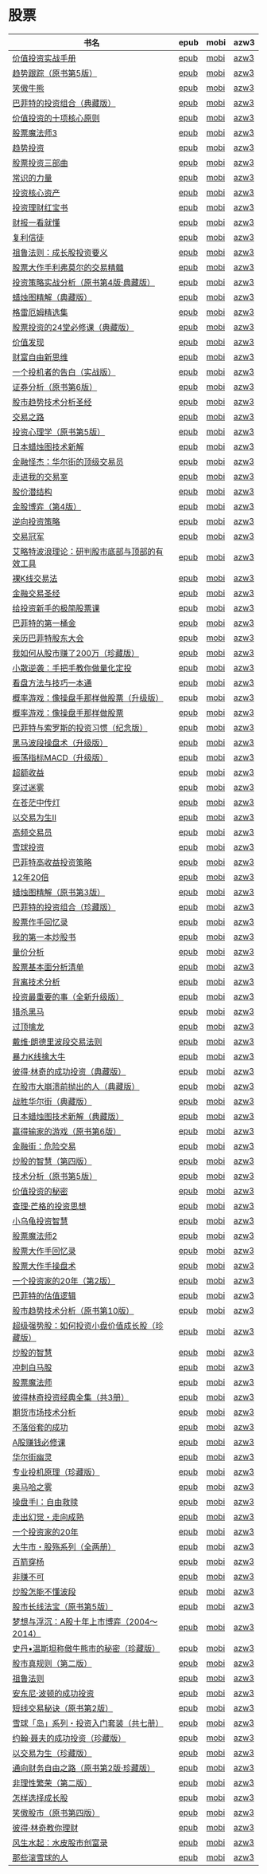 # 股票

| 书名 | epub | mobi | azw3 |
| --- | --- | --- | --- |
| [价值投资实战手册](http://ct.dalanmei.com/f/31084289-771240737-319049) | [epub](http://ct.dalanmei.com/f/31084289-771240737-319049) | [mobi](http://ct.dalanmei.com/f/31084289-771229039-5ff2e3) | [azw3](http://ct.dalanmei.com/f/31084289-771232759-42b2cf) |
| [趋势跟踪（原书第5版）](http://ct.dalanmei.com/f/31084289-596191740-ad16a6) | [epub](http://ct.dalanmei.com/f/31084289-596191740-ad16a6) | [mobi](http://ct.dalanmei.com/f/31084289-596191569-568b41) | [azw3](http://ct.dalanmei.com/f/31084289-596191689-593d1c) |
| [笑傲牛熊](http://ct.dalanmei.com/f/31084289-578844154-07315e) | [epub](http://ct.dalanmei.com/f/31084289-578844154-07315e) | [mobi](http://ct.dalanmei.com/f/31084289-578840188-42a8b0) | [azw3](http://ct.dalanmei.com/f/31084289-578842510-9b3f95) |
| [巴菲特的投资组合（典藏版）](http://ct.dalanmei.com/f/31084289-578844484-1de4e4) | [epub](http://ct.dalanmei.com/f/31084289-578844484-1de4e4) | [mobi](http://ct.dalanmei.com/f/31084289-578840923-e39537) | [azw3](http://ct.dalanmei.com/f/31084289-578843071-e26028) |
| [价值投资的十项核心原则](http://ct.dalanmei.com/f/31084289-570286132-2b3a4e) | [epub](http://ct.dalanmei.com/f/31084289-570286132-2b3a4e) | [mobi](http://ct.dalanmei.com/f/31084289-570170057-27b092) | [azw3](http://ct.dalanmei.com/f/31084289-570358111-995f42) |
| [股票魔法师3](http://ct.dalanmei.com/f/31084289-570304577-3405c6) | [epub](http://ct.dalanmei.com/f/31084289-570304577-3405c6) | [mobi](http://ct.dalanmei.com/f/31084289-570178595-7b235f) | [azw3](http://ct.dalanmei.com/f/31084289-570376018-7c7dad) |
| [趋势投资](http://ct.dalanmei.com/f/31084289-570304860-cc6add) | [epub](http://ct.dalanmei.com/f/31084289-570304860-cc6add) | [mobi](http://ct.dalanmei.com/f/31084289-570169074-339fa8) | [azw3](http://ct.dalanmei.com/f/31084289-570376608-1768be) |
| [股票投资三部曲](http://ct.dalanmei.com/f/31084289-570305042-cd8bad) | [epub](http://ct.dalanmei.com/f/31084289-570305042-cd8bad) | [mobi](http://ct.dalanmei.com/f/31084289-570169274-12b95d) | [azw3](http://ct.dalanmei.com/f/31084289-570376936-0fcf47) |
| [常识的力量](None) | [epub](None) | [mobi](None) | [azw3](None) |
| [投资核心资产](http://ct.dalanmei.com/f/31084289-570305533-53ed98) | [epub](http://ct.dalanmei.com/f/31084289-570305533-53ed98) | [mobi](http://ct.dalanmei.com/f/31084289-570169644-6db7fa) | [azw3](http://ct.dalanmei.com/f/31084289-570377358-3e2784) |
| [投资理财红宝书](http://ct.dalanmei.com/f/31084289-570306438-f00507) | [epub](http://ct.dalanmei.com/f/31084289-570306438-f00507) | [mobi](http://ct.dalanmei.com/f/31084289-570169750-17c60b) | [azw3](http://ct.dalanmei.com/f/31084289-570377937-34da29) |
| [财报一看就懂](http://ct.dalanmei.com/f/31084289-570354652-d5e658) | [epub](http://ct.dalanmei.com/f/31084289-570354652-d5e658) | [mobi](http://ct.dalanmei.com/f/31084289-570138433-3ce9d2) | [azw3](http://ct.dalanmei.com/f/31084289-571402553-641a7f) |
| [复利信徒](http://ct.dalanmei.com/f/31084289-570356797-c05059) | [epub](http://ct.dalanmei.com/f/31084289-570356797-c05059) | [mobi](http://ct.dalanmei.com/f/31084289-570144021-3098a1) | [azw3](http://ct.dalanmei.com/f/31084289-571403629-957441) |
| [祖鲁法则：成长股投资要义](http://ct.dalanmei.com/f/31084289-570357762-f30da3) | [epub](http://ct.dalanmei.com/f/31084289-570357762-f30da3) | [mobi](http://ct.dalanmei.com/f/31084289-570151558-7e402e) | [azw3](http://ct.dalanmei.com/f/31084289-571405967-48b848) |
| [股票大作手利弗莫尔的交易精髓](http://ct.dalanmei.com/f/31084289-570357766-1921e3) | [epub](http://ct.dalanmei.com/f/31084289-570357766-1921e3) | [mobi](http://ct.dalanmei.com/f/31084289-570151715-9e0359) | [azw3](http://ct.dalanmei.com/f/31084289-571405984-f3af45) |
| [投资策略实战分析（原书第4版·典藏版）](http://ct.dalanmei.com/f/31084289-572017166-92c910) | [epub](http://ct.dalanmei.com/f/31084289-572017166-92c910) | [mobi](http://ct.dalanmei.com/f/31084289-571732267-3c8d91) | [azw3](http://ct.dalanmei.com/f/31084289-572083483-82428c) |
| [蜡烛图精解（典藏版）](http://ct.dalanmei.com/f/31084289-572018190-b0b1b8) | [epub](http://ct.dalanmei.com/f/31084289-572018190-b0b1b8) | [mobi](http://ct.dalanmei.com/f/31084289-571732211-73b192) | [azw3](http://ct.dalanmei.com/f/31084289-572083603-21eab0) |
| [格雷厄姆精选集](http://ct.dalanmei.com/f/31084289-572020053-99161c) | [epub](http://ct.dalanmei.com/f/31084289-572020053-99161c) | [mobi](http://ct.dalanmei.com/f/31084289-571732092-842863) | [azw3](http://ct.dalanmei.com/f/31084289-572083897-62b37e) |
| [股票投资的24堂必修课（典藏版）](http://ct.dalanmei.com/f/31084289-572020920-49190e) | [epub](http://ct.dalanmei.com/f/31084289-572020920-49190e) | [mobi](http://ct.dalanmei.com/f/31084289-571732059-e250c0) | [azw3](http://ct.dalanmei.com/f/31084289-572084020-7532a9) |
| [价值发现](http://ct.dalanmei.com/f/31084289-572058447-7cd04f) | [epub](http://ct.dalanmei.com/f/31084289-572058447-7cd04f) | [mobi](http://ct.dalanmei.com/f/31084289-571731904-e456ec) | [azw3](http://ct.dalanmei.com/f/31084289-572084625-24d47c) |
| [财富自由新思维](http://ct.dalanmei.com/f/31084289-572085252-fc319a) | [epub](http://ct.dalanmei.com/f/31084289-572085252-fc319a) | [mobi](http://ct.dalanmei.com/f/31084289-571728981-67ce8d) | [azw3](http://ct.dalanmei.com/f/31084289-572112372-dcc4a8) |
| [一个投机者的告白（实战版）](http://ct.dalanmei.com/f/31084289-572114850-da36ec) | [epub](http://ct.dalanmei.com/f/31084289-572114850-da36ec) | [mobi](http://ct.dalanmei.com/f/31084289-571711121-02a18d) | [azw3](http://ct.dalanmei.com/f/31084289-572134358-24d58b) |
| [证券分析（原书第6版）](http://ct.dalanmei.com/f/31084289-572114860-edec2a) | [epub](http://ct.dalanmei.com/f/31084289-572114860-edec2a) | [mobi](http://ct.dalanmei.com/f/31084289-571710889-194ad9) | [azw3](http://ct.dalanmei.com/f/31084289-572134500-c8c72e) |
| [股市趋势技术分析圣经](http://ct.dalanmei.com/f/31084289-572117287-fa252c) | [epub](http://ct.dalanmei.com/f/31084289-572117287-fa252c) | [mobi](http://ct.dalanmei.com/f/31084289-571654799-bbabc4) | [azw3](http://ct.dalanmei.com/f/31084289-572179617-7c1bb5) |
| [交易之路](http://ct.dalanmei.com/f/31084289-572117466-1979e1) | [epub](http://ct.dalanmei.com/f/31084289-572117466-1979e1) | [mobi](http://ct.dalanmei.com/f/31084289-571652891-691c6d) | [azw3](http://ct.dalanmei.com/f/31084289-572179913-ff3132) |
| [投资心理学（原书第5版）](http://ct.dalanmei.com/f/31084289-572117502-d71119) | [epub](http://ct.dalanmei.com/f/31084289-572117502-d71119) | [mobi](http://ct.dalanmei.com/f/31084289-571652585-d413bb) | [azw3](http://ct.dalanmei.com/f/31084289-572179945-8bdd5f) |
| [日本蜡烛图技术新解](http://ct.dalanmei.com/f/31084289-572117518-67d359) | [epub](http://ct.dalanmei.com/f/31084289-572117518-67d359) | [mobi](http://ct.dalanmei.com/f/31084289-571652406-601ab2) | [azw3](http://ct.dalanmei.com/f/31084289-572179974-3c541e) |
| [金融怪杰：华尔街的顶级交易员](http://ct.dalanmei.com/f/31084289-572120331-8124a9) | [epub](http://ct.dalanmei.com/f/31084289-572120331-8124a9) | [mobi](http://ct.dalanmei.com/f/31084289-571646911-1d526f) | [azw3](http://ct.dalanmei.com/f/31084289-572180647-6439bd) |
| [走进我的交易室](http://ct.dalanmei.com/f/31084289-572120584-9b8932) | [epub](http://ct.dalanmei.com/f/31084289-572120584-9b8932) | [mobi](http://ct.dalanmei.com/f/31084289-571640630-4e20a5) | [azw3](http://ct.dalanmei.com/f/31084289-572180962-a5834d) |
| [股价潜结构](http://ct.dalanmei.com/f/31084289-572120630-ee0dc1) | [epub](http://ct.dalanmei.com/f/31084289-572120630-ee0dc1) | [mobi](http://ct.dalanmei.com/f/31084289-571639659-a7ace1) | [azw3](http://ct.dalanmei.com/f/31084289-572181133-2af67e) |
| [金股博弈（第4版）](None) | [epub](None) | [mobi](None) | [azw3](None) |
| [逆向投资策略](http://ct.dalanmei.com/f/31084289-572124313-6ae74c) | [epub](http://ct.dalanmei.com/f/31084289-572124313-6ae74c) | [mobi](http://ct.dalanmei.com/f/31084289-571635530-312d00) | [azw3](http://ct.dalanmei.com/f/31084289-572184808-5fa496) |
| [交易冠军](http://ct.dalanmei.com/f/31084289-572129953-3fbfbe) | [epub](http://ct.dalanmei.com/f/31084289-572129953-3fbfbe) | [mobi](http://ct.dalanmei.com/f/31084289-571625672-d1338d) | [azw3](http://ct.dalanmei.com/f/31084289-572189883-878e88) |
| [艾略特波浪理论：研判股市底部与顶部的有效工具](http://ct.dalanmei.com/f/31084289-571793864-a31818) | [epub](http://ct.dalanmei.com/f/31084289-571793864-a31818) | [mobi](http://ct.dalanmei.com/f/31084289-571529264-aa4d86) | [azw3](http://ct.dalanmei.com/f/31084289-572194455-5d9ef6) |
| [裸K线交易法](http://ct.dalanmei.com/f/31084289-571798312-f484c8) | [epub](http://ct.dalanmei.com/f/31084289-571798312-f484c8) | [mobi](http://ct.dalanmei.com/f/31084289-571531610-3fc12c) | [azw3](http://ct.dalanmei.com/f/31084289-572194948-b2f9f4) |
| [金融交易圣经](http://ct.dalanmei.com/f/31084289-571800776-7a05b9) | [epub](http://ct.dalanmei.com/f/31084289-571800776-7a05b9) | [mobi](http://ct.dalanmei.com/f/31084289-571531998-efcb19) | [azw3](http://ct.dalanmei.com/f/31084289-572195033-907d33) |
| [给投资新手的极简股票课](http://ct.dalanmei.com/f/31084289-571806306-2ba581) | [epub](http://ct.dalanmei.com/f/31084289-571806306-2ba581) | [mobi](http://ct.dalanmei.com/f/31084289-571538055-4fb0d3) | [azw3](http://ct.dalanmei.com/f/31084289-572195889-ace7c3) |
| [巴菲特的第一桶金](http://ct.dalanmei.com/f/31084289-571808188-2abf39) | [epub](http://ct.dalanmei.com/f/31084289-571808188-2abf39) | [mobi](http://ct.dalanmei.com/f/31084289-571540538-fbec8c) | [azw3](http://ct.dalanmei.com/f/31084289-572196200-70f995) |
| [亲历巴菲特股东大会](http://ct.dalanmei.com/f/31084289-571809298-e14b4f) | [epub](http://ct.dalanmei.com/f/31084289-571809298-e14b4f) | [mobi](http://ct.dalanmei.com/f/31084289-571541298-e97a0d) | [azw3](http://ct.dalanmei.com/f/31084289-572196300-5ee56e) |
| [我如何从股市赚了200万（珍藏版）](http://ct.dalanmei.com/f/31084289-571811807-dca6e7) | [epub](http://ct.dalanmei.com/f/31084289-571811807-dca6e7) | [mobi](http://ct.dalanmei.com/f/31084289-571542284-b833d8) | [azw3](http://ct.dalanmei.com/f/31084289-572196437-f2c870) |
| [小散逆袭：手把手教你做量化定投](http://ct.dalanmei.com/f/31084289-571813204-6b478b) | [epub](http://ct.dalanmei.com/f/31084289-571813204-6b478b) | [mobi](http://ct.dalanmei.com/f/31084289-571543175-e90ec5) | [azw3](http://ct.dalanmei.com/f/31084289-572196506-665034) |
| [看盘方法与技巧一本通](http://ct.dalanmei.com/f/31084289-571814128-fc325b) | [epub](http://ct.dalanmei.com/f/31084289-571814128-fc325b) | [mobi](http://ct.dalanmei.com/f/31084289-571543519-12659d) | [azw3](http://ct.dalanmei.com/f/31084289-572196575-1bde89) |
| [概率游戏：像操盘手那样做股票（升级版）](http://ct.dalanmei.com/f/31084289-571814525-b9a924) | [epub](http://ct.dalanmei.com/f/31084289-571814525-b9a924) | [mobi](http://ct.dalanmei.com/f/31084289-571543887-6cbcd0) | [azw3](http://ct.dalanmei.com/f/31084289-572196716-368aed) |
| [概率游戏：像操盘手那样做股票](http://ct.dalanmei.com/f/31084289-571815154-56b1da) | [epub](http://ct.dalanmei.com/f/31084289-571815154-56b1da) | [mobi](http://ct.dalanmei.com/f/31084289-571544997-7a906e) | [azw3](http://ct.dalanmei.com/f/31084289-572197744-fbf46b) |
| [巴菲特与索罗斯的投资习惯（纪念版）](http://ct.dalanmei.com/f/31084289-571815379-7ad1a1) | [epub](http://ct.dalanmei.com/f/31084289-571815379-7ad1a1) | [mobi](http://ct.dalanmei.com/f/31084289-571545419-cbc973) | [azw3](http://ct.dalanmei.com/f/31084289-572197789-c733dc) |
| [黑马波段操盘术（升级版）](http://ct.dalanmei.com/f/31084289-571815426-95dae9) | [epub](http://ct.dalanmei.com/f/31084289-571815426-95dae9) | [mobi](http://ct.dalanmei.com/f/31084289-571545565-936863) | [azw3](http://ct.dalanmei.com/f/31084289-572197815-d75882) |
| [振荡指标MACD（升级版）](http://ct.dalanmei.com/f/31084289-571818573-7b7620) | [epub](http://ct.dalanmei.com/f/31084289-571818573-7b7620) | [mobi](http://ct.dalanmei.com/f/31084289-571548190-0545ba) | [azw3](http://ct.dalanmei.com/f/31084289-572198776-9c6ee5) |
| [超额收益](http://ct.dalanmei.com/f/31084289-571819405-1dbeba) | [epub](http://ct.dalanmei.com/f/31084289-571819405-1dbeba) | [mobi](http://ct.dalanmei.com/f/31084289-571548365-50f731) | [azw3](http://ct.dalanmei.com/f/31084289-572198983-32d60f) |
| [穿过迷雾](http://ct.dalanmei.com/f/31084289-571820091-0c325e) | [epub](http://ct.dalanmei.com/f/31084289-571820091-0c325e) | [mobi](http://ct.dalanmei.com/f/31084289-571548647-4a4c56) | [azw3](http://ct.dalanmei.com/f/31084289-572199320-fc3cd2) |
| [在苍茫中传灯](http://ct.dalanmei.com/f/31084289-571820318-545757) | [epub](http://ct.dalanmei.com/f/31084289-571820318-545757) | [mobi](http://ct.dalanmei.com/f/31084289-571548767-cdba3c) | [azw3](http://ct.dalanmei.com/f/31084289-572199410-129c9a) |
| [以交易为生Ⅱ](http://ct.dalanmei.com/f/31084289-571821001-154448) | [epub](http://ct.dalanmei.com/f/31084289-571821001-154448) | [mobi](http://ct.dalanmei.com/f/31084289-571548832-065c79) | [azw3](http://ct.dalanmei.com/f/31084289-572199481-e31322) |
| [高频交易员](http://ct.dalanmei.com/f/31084289-571821780-40bf8a) | [epub](http://ct.dalanmei.com/f/31084289-571821780-40bf8a) | [mobi](http://ct.dalanmei.com/f/31084289-571548915-433b2f) | [azw3](http://ct.dalanmei.com/f/31084289-572199525-c962e1) |
| [雪球投资](http://ct.dalanmei.com/f/31084289-571831227-67273e) | [epub](http://ct.dalanmei.com/f/31084289-571831227-67273e) | [mobi](http://ct.dalanmei.com/f/31084289-571549397-05bc53) | [azw3](http://ct.dalanmei.com/f/31084289-572200201-af75c1) |
| [巴菲特高收益投资策略](http://ct.dalanmei.com/f/31084289-571832864-2cca3c) | [epub](http://ct.dalanmei.com/f/31084289-571832864-2cca3c) | [mobi](http://ct.dalanmei.com/f/31084289-571549598-6b9878) | [azw3](http://ct.dalanmei.com/f/31084289-572200398-ddd5b1) |
| [12年20倍](http://ct.dalanmei.com/f/31084289-571838472-ee8e5f) | [epub](http://ct.dalanmei.com/f/31084289-571838472-ee8e5f) | [mobi](http://ct.dalanmei.com/f/31084289-571549957-957c10) | [azw3](http://ct.dalanmei.com/f/31084289-572200643-d9366d) |
| [蜡烛图精解（原书第3版）](http://ct.dalanmei.com/f/31084289-571841021-1c334e) | [epub](http://ct.dalanmei.com/f/31084289-571841021-1c334e) | [mobi](http://ct.dalanmei.com/f/31084289-571550100-56995c) | [azw3](http://ct.dalanmei.com/f/31084289-572200992-3a1e48) |
| [巴菲特的投资组合（珍藏版）](http://ct.dalanmei.com/f/31084289-571844635-e3bff3) | [epub](http://ct.dalanmei.com/f/31084289-571844635-e3bff3) | [mobi](http://ct.dalanmei.com/f/31084289-571550359-85c97a) | [azw3](http://ct.dalanmei.com/f/31084289-572201434-a9baa8) |
| [股票作手回忆录](http://ct.dalanmei.com/f/31084289-571849984-5384b1) | [epub](http://ct.dalanmei.com/f/31084289-571849984-5384b1) | [mobi](http://ct.dalanmei.com/f/31084289-571550667-beb55d) | [azw3](http://ct.dalanmei.com/f/31084289-572201741-91cfb0) |
| [我的第一本炒股书](http://ct.dalanmei.com/f/31084289-571852834-80d3bb) | [epub](http://ct.dalanmei.com/f/31084289-571852834-80d3bb) | [mobi](http://ct.dalanmei.com/f/31084289-571550805-c3edfa) | [azw3](http://ct.dalanmei.com/f/31084289-572201831-17f26c) |
| [量价分析](http://ct.dalanmei.com/f/31084289-571864059-13acb2) | [epub](http://ct.dalanmei.com/f/31084289-571864059-13acb2) | [mobi](http://ct.dalanmei.com/f/31084289-571551226-f7f3dd) | [azw3](http://ct.dalanmei.com/f/31084289-572202160-ca6541) |
| [股票基本面分析清单](http://ct.dalanmei.com/f/31084289-571876292-30ff9c) | [epub](http://ct.dalanmei.com/f/31084289-571876292-30ff9c) | [mobi](http://ct.dalanmei.com/f/31084289-571551528-2f01c7) | [azw3](http://ct.dalanmei.com/f/31084289-572202240-ed3e8a) |
| [背离技术分析](http://ct.dalanmei.com/f/31084289-571876547-2f93c2) | [epub](http://ct.dalanmei.com/f/31084289-571876547-2f93c2) | [mobi](http://ct.dalanmei.com/f/31084289-571551588-efe318) | [azw3](http://ct.dalanmei.com/f/31084289-572202250-71c006) |
| [投资最重要的事（全新升级版）](http://ct.dalanmei.com/f/31084289-571880244-f7033f) | [epub](http://ct.dalanmei.com/f/31084289-571880244-f7033f) | [mobi](http://ct.dalanmei.com/f/31084289-571552075-5c4a99) | [azw3](http://ct.dalanmei.com/f/31084289-572202497-ae7682) |
| [猎杀黑马](http://ct.dalanmei.com/f/31084289-571884228-c785f6) | [epub](http://ct.dalanmei.com/f/31084289-571884228-c785f6) | [mobi](http://ct.dalanmei.com/f/31084289-571553352-f95758) | [azw3](http://ct.dalanmei.com/f/31084289-572202740-6c2444) |
| [过顶擒龙](http://ct.dalanmei.com/f/31084289-571886967-140b5e) | [epub](http://ct.dalanmei.com/f/31084289-571886967-140b5e) | [mobi](http://ct.dalanmei.com/f/31084289-571553631-b7c80d) | [azw3](http://ct.dalanmei.com/f/31084289-572202820-950e41) |
| [戴维·朗德里波段交易法则](http://ct.dalanmei.com/f/31084289-571887873-4e4249) | [epub](http://ct.dalanmei.com/f/31084289-571887873-4e4249) | [mobi](http://ct.dalanmei.com/f/31084289-571553685-952638) | [azw3](http://ct.dalanmei.com/f/31084289-572202841-72c089) |
| [暴力K线擒大牛](http://ct.dalanmei.com/f/31084289-571906449-9b58c8) | [epub](http://ct.dalanmei.com/f/31084289-571906449-9b58c8) | [mobi](http://ct.dalanmei.com/f/31084289-571555477-f7c294) | [azw3](http://ct.dalanmei.com/f/31084289-572202982-a19737) |
| [彼得·林奇的成功投资（典藏版）](http://ct.dalanmei.com/f/31084289-571911722-5d0b7a) | [epub](http://ct.dalanmei.com/f/31084289-571911722-5d0b7a) | [mobi](http://ct.dalanmei.com/f/31084289-571556017-0afe02) | [azw3](http://ct.dalanmei.com/f/31084289-572203300-e1b420) |
| [在股市大崩溃前抛出的人（典藏版）](http://ct.dalanmei.com/f/31084289-571913283-275690) | [epub](http://ct.dalanmei.com/f/31084289-571913283-275690) | [mobi](http://ct.dalanmei.com/f/31084289-571556346-72a614) | [azw3](http://ct.dalanmei.com/f/31084289-572203520-b9a726) |
| [战胜华尔街（典藏版）](http://ct.dalanmei.com/f/31084289-571915709-460f5d) | [epub](http://ct.dalanmei.com/f/31084289-571915709-460f5d) | [mobi](http://ct.dalanmei.com/f/31084289-571557555-77a9a0) | [azw3](http://ct.dalanmei.com/f/31084289-572203803-161a4c) |
| [日本蜡烛图技术新解（典藏版）](http://ct.dalanmei.com/f/31084289-571916244-77c97f) | [epub](http://ct.dalanmei.com/f/31084289-571916244-77c97f) | [mobi](http://ct.dalanmei.com/f/31084289-571557714-2e1684) | [azw3](http://ct.dalanmei.com/f/31084289-572203870-2b5479) |
| [赢得输家的游戏（原书第6版）](http://ct.dalanmei.com/f/31084289-571982224-3ba4f5) | [epub](http://ct.dalanmei.com/f/31084289-571982224-3ba4f5) | [mobi](http://ct.dalanmei.com/f/31084289-571559781-43aba9) | [azw3](http://ct.dalanmei.com/f/31084289-572211880-637a62) |
| [金融街：危险交易](http://ct.dalanmei.com/f/31084289-571733882-f2506b) | [epub](http://ct.dalanmei.com/f/31084289-571733882-f2506b) | [mobi](http://ct.dalanmei.com/f/31084289-571611451-da5cb0) | [azw3](http://ct.dalanmei.com/f/31084289-571913605-6dc8b1) |
| [炒股的智慧（第四版）](http://ct.dalanmei.com/f/31084289-572120920-30790f) | [epub](http://ct.dalanmei.com/f/31084289-572120920-30790f) | [mobi](http://ct.dalanmei.com/f/31084289-571596682-5a9264) | [azw3](http://ct.dalanmei.com/f/31084289-571977499-5ebb03) |
| [技术分析（原书第5版）](http://ct.dalanmei.com/f/31084289-572128777-70cf49) | [epub](http://ct.dalanmei.com/f/31084289-572128777-70cf49) | [mobi](http://ct.dalanmei.com/f/31084289-571593927-3691ab) | [azw3](http://ct.dalanmei.com/f/31084289-571985957-c7d0ef) |
| [价值投资的秘密](http://ct.dalanmei.com/f/31084289-572129558-2a20fd) | [epub](http://ct.dalanmei.com/f/31084289-572129558-2a20fd) | [mobi](http://ct.dalanmei.com/f/31084289-571593770-963d16) | [azw3](http://ct.dalanmei.com/f/31084289-571986250-c795aa) |
| [查理·芒格的投资思想](http://ct.dalanmei.com/f/31084289-572131078-97dbb4) | [epub](http://ct.dalanmei.com/f/31084289-572131078-97dbb4) | [mobi](http://ct.dalanmei.com/f/31084289-571593656-ede3a0) | [azw3](http://ct.dalanmei.com/f/31084289-571986670-e13eea) |
| [小乌龟投资智慧](http://ct.dalanmei.com/f/31084289-571805422-5b498d) | [epub](http://ct.dalanmei.com/f/31084289-571805422-5b498d) | [mobi](http://ct.dalanmei.com/f/31084289-571537143-c79790) | [azw3](http://ct.dalanmei.com/f/31084289-571991509-3e1abc) |
| [股票魔法师2](http://ct.dalanmei.com/f/31084289-571819017-998942) | [epub](http://ct.dalanmei.com/f/31084289-571819017-998942) | [mobi](http://ct.dalanmei.com/f/31084289-571548358-118840) | [azw3](http://ct.dalanmei.com/f/31084289-572057331-536068) |
| [股票大作手回忆录](http://ct.dalanmei.com/f/31084289-571915573-fa351f) | [epub](http://ct.dalanmei.com/f/31084289-571915573-fa351f) | [mobi](http://ct.dalanmei.com/f/31084289-571557531-84b1cb) | [azw3](http://ct.dalanmei.com/f/31084289-572074554-a74452) |
| [股票大作手操盘术](http://ct.dalanmei.com/f/31084289-571915611-ee57a2) | [epub](http://ct.dalanmei.com/f/31084289-571915611-ee57a2) | [mobi](http://ct.dalanmei.com/f/31084289-571557533-fc2808) | [azw3](http://ct.dalanmei.com/f/31084289-572074565-c92733) |
| [一个投资家的20年（第2版）](http://ct.dalanmei.com/f/31084289-571919665-0f2623) | [epub](http://ct.dalanmei.com/f/31084289-571919665-0f2623) | [mobi](http://ct.dalanmei.com/f/31084289-571558975-96b2f6) | [azw3](http://ct.dalanmei.com/f/31084289-572076365-f59bea) |
| [巴菲特的估值逻辑](http://ct.dalanmei.com/f/31084289-571921031-b9f6e3) | [epub](http://ct.dalanmei.com/f/31084289-571921031-b9f6e3) | [mobi](http://ct.dalanmei.com/f/31084289-571559231-3cff9b) | [azw3](http://ct.dalanmei.com/f/31084289-572076675-231385) |
| [股市趋势技术分析（原书第10版）](http://ct.dalanmei.com/f/31084289-571732541-c0909b) | [epub](http://ct.dalanmei.com/f/31084289-571732541-c0909b) | [mobi](http://ct.dalanmei.com/f/31084289-571586723-fd652f) | [azw3](http://ct.dalanmei.com/f/31084289-571844494-47b1a0) |
| [超级强势股：如何投资小盘价值成长股（珍藏版）](http://ct.dalanmei.com/f/31084289-571736428-8f64d6) | [epub](http://ct.dalanmei.com/f/31084289-571736428-8f64d6) | [mobi](http://ct.dalanmei.com/f/31084289-571582594-133a49) | [azw3](http://ct.dalanmei.com/f/31084289-571856627-c2716f) |
| [炒股的智慧](http://ct.dalanmei.com/f/31084289-571736786-32e83c) | [epub](http://ct.dalanmei.com/f/31084289-571736786-32e83c) | [mobi](http://ct.dalanmei.com/f/31084289-571581806-cc822f) | [azw3](http://ct.dalanmei.com/f/31084289-571860909-726fbe) |
| [冲刺白马股](http://ct.dalanmei.com/f/31084289-571736815-c0c54b) | [epub](http://ct.dalanmei.com/f/31084289-571736815-c0c54b) | [mobi](http://ct.dalanmei.com/f/31084289-571581793-8ca167) | [azw3](http://ct.dalanmei.com/f/31084289-571861078-c0594f) |
| [股票魔法师](http://ct.dalanmei.com/f/31084289-571737754-e6757d) | [epub](http://ct.dalanmei.com/f/31084289-571737754-e6757d) | [mobi](http://ct.dalanmei.com/f/31084289-571588751-a25d81) | [azw3](http://ct.dalanmei.com/f/31084289-571867832-9a09e9) |
| [彼得林奇投资经典全集（共3册）](http://ct.dalanmei.com/f/31084289-571737777-addd09) | [epub](http://ct.dalanmei.com/f/31084289-571737777-addd09) | [mobi](http://ct.dalanmei.com/f/31084289-571588748-325e25) | [azw3](http://ct.dalanmei.com/f/31084289-571867848-3d7288) |
| [期货市场技术分析](http://ct.dalanmei.com/f/31084289-571773329-cd419a) | [epub](http://ct.dalanmei.com/f/31084289-571773329-cd419a) | [mobi](http://ct.dalanmei.com/f/31084289-571495353-d04480) | [azw3](http://ct.dalanmei.com/f/31084289-571869745-03273a) |
| [不落俗套的成功](http://ct.dalanmei.com/f/31084289-571777268-2fbd1b) | [epub](http://ct.dalanmei.com/f/31084289-571777268-2fbd1b) | [mobi](http://ct.dalanmei.com/f/31084289-571514326-ec49b6) | [azw3](http://ct.dalanmei.com/f/31084289-571876384-c75344) |
| [A股赚钱必修课](http://ct.dalanmei.com/f/31084289-571779836-eaec01) | [epub](http://ct.dalanmei.com/f/31084289-571779836-eaec01) | [mobi](http://ct.dalanmei.com/f/31084289-571524034-fa4b4c) | [azw3](http://ct.dalanmei.com/f/31084289-571879725-3f7695) |
| [华尔街幽灵](http://ct.dalanmei.com/f/31084289-571785009-282437) | [epub](http://ct.dalanmei.com/f/31084289-571785009-282437) | [mobi](http://ct.dalanmei.com/f/31084289-571451402-372413) | [azw3](http://ct.dalanmei.com/f/31084289-571885330-aab0c7) |
| [专业投机原理（珍藏版）](http://ct.dalanmei.com/f/31084289-582969225-455ccd) | [epub](http://ct.dalanmei.com/f/31084289-582969225-455ccd) | [mobi](http://ct.dalanmei.com/f/31084289-582938594-ec3a84) | [azw3](http://ct.dalanmei.com/f/31084289-582968379-889aac) |
| [奥马哈之雾](http://ct.dalanmei.com/f/31084289-571786085-379650) | [epub](http://ct.dalanmei.com/f/31084289-571786085-379650) | [mobi](http://ct.dalanmei.com/f/31084289-571452085-fda9e8) | [azw3](http://ct.dalanmei.com/f/31084289-571885593-3273e6) |
| [操盘手Ⅰ：自由救赎](None) | [epub](None) | [mobi](None) | [azw3](None) |
| [走出幻觉・走向成熟](None) | [epub](None) | [mobi](None) | [azw3](None) |
| [一个投资家的20年](None) | [epub](None) | [mobi](None) | [azw3](None) |
| [大牛市・股殇系列（全两册）](None) | [epub](None) | [mobi](None) | [azw3](None) |
| [百箭穿杨](None) | [epub](None) | [mobi](None) | [azw3](None) |
| [非赚不可](None) | [epub](None) | [mobi](None) | [azw3](None) |
| [炒股怎能不懂波段](None) | [epub](None) | [mobi](None) | [azw3](None) |
| [股市长线法宝（原书第5版）](http://ct.dalanmei.com/f/31084289-571786915-0e254d) | [epub](http://ct.dalanmei.com/f/31084289-571786915-0e254d) | [mobi](http://ct.dalanmei.com/f/31084289-571453187-e387a9) | [azw3](http://ct.dalanmei.com/f/31084289-571886039-428e87) |
| [梦想与浮沉：A股十年上市博弈（2004～2014）](http://ct.dalanmei.com/f/31084289-571787460-7f95d3) | [epub](http://ct.dalanmei.com/f/31084289-571787460-7f95d3) | [mobi](http://ct.dalanmei.com/f/31084289-571453898-aabb30) | [azw3](http://ct.dalanmei.com/f/31084289-571887473-fe8c40) |
| [史丹•温斯坦称傲牛熊市的秘密（珍藏版）](http://ct.dalanmei.com/f/31084289-571787567-a5e7d0) | [epub](http://ct.dalanmei.com/f/31084289-571787567-a5e7d0) | [mobi](http://ct.dalanmei.com/f/31084289-571454207-6f5239) | [azw3](http://ct.dalanmei.com/f/31084289-571887749-3fe691) |
| [股市真规则（第二版）](http://ct.dalanmei.com/f/31084289-571788793-c4e87c) | [epub](http://ct.dalanmei.com/f/31084289-571788793-c4e87c) | [mobi](http://ct.dalanmei.com/f/31084289-571456502-427ef2) | [azw3](http://ct.dalanmei.com/f/31084289-571893132-2a6b99) |
| [祖鲁法则](http://ct.dalanmei.com/f/31084289-571789962-2a5148) | [epub](http://ct.dalanmei.com/f/31084289-571789962-2a5148) | [mobi](http://ct.dalanmei.com/f/31084289-571457105-52fc94) | [azw3](http://ct.dalanmei.com/f/31084289-571895333-a11cc6) |
| [安东尼·波顿的成功投资](http://ct.dalanmei.com/f/31084289-571790087-a95fad) | [epub](http://ct.dalanmei.com/f/31084289-571790087-a95fad) | [mobi](http://ct.dalanmei.com/f/31084289-571457202-0fdb17) | [azw3](http://ct.dalanmei.com/f/31084289-571895608-f43384) |
| [短线交易秘诀（原书第2版）](http://ct.dalanmei.com/f/31084289-571790115-1b18c1) | [epub](http://ct.dalanmei.com/f/31084289-571790115-1b18c1) | [mobi](http://ct.dalanmei.com/f/31084289-571457215-3c9ffb) | [azw3](http://ct.dalanmei.com/f/31084289-571895678-39535d) |
| [雪球「岛」系列・投资入门套装（共七册）](http://ct.dalanmei.com/f/31084289-571790334-fc67dd) | [epub](http://ct.dalanmei.com/f/31084289-571790334-fc67dd) | [mobi](http://ct.dalanmei.com/f/31084289-571457302-b15424) | [azw3](http://ct.dalanmei.com/f/31084289-571896312-312c85) |
| [约翰·聂夫的成功投资（珍藏版）](http://ct.dalanmei.com/f/31084289-571790350-918a05) | [epub](http://ct.dalanmei.com/f/31084289-571790350-918a05) | [mobi](http://ct.dalanmei.com/f/31084289-571457307-942840) | [azw3](http://ct.dalanmei.com/f/31084289-571896330-5cbe32) |
| [以交易为生（珍藏版）](http://ct.dalanmei.com/f/31084289-571790452-317b9c) | [epub](http://ct.dalanmei.com/f/31084289-571790452-317b9c) | [mobi](http://ct.dalanmei.com/f/31084289-571457387-9957d0) | [azw3](http://ct.dalanmei.com/f/31084289-571896493-569bcc) |
| [通向财务自由之路（原书第2版·珍藏版）](http://ct.dalanmei.com/f/31084289-571790465-e37925) | [epub](http://ct.dalanmei.com/f/31084289-571790465-e37925) | [mobi](http://ct.dalanmei.com/f/31084289-571457413-2f97de) | [azw3](http://ct.dalanmei.com/f/31084289-571896564-5d137a) |
| [非理性繁荣（第二版）](http://ct.dalanmei.com/f/31084289-571790645-d64eae) | [epub](http://ct.dalanmei.com/f/31084289-571790645-d64eae) | [mobi](http://ct.dalanmei.com/f/31084289-571457571-8fdf5f) | [azw3](http://ct.dalanmei.com/f/31084289-571897611-179a59) |
| [怎样选择成长股](http://ct.dalanmei.com/f/31084289-571791226-bedf66) | [epub](http://ct.dalanmei.com/f/31084289-571791226-bedf66) | [mobi](http://ct.dalanmei.com/f/31084289-571457948-e296d7) | [azw3](http://ct.dalanmei.com/f/31084289-571899739-0e6c62) |
| [笑傲股市（原书第四版）](http://ct.dalanmei.com/f/31084289-571792342-8051e6) | [epub](http://ct.dalanmei.com/f/31084289-571792342-8051e6) | [mobi](http://ct.dalanmei.com/f/31084289-571458858-be8313) | [azw3](http://ct.dalanmei.com/f/31084289-571903671-d9b0cb) |
| [彼得·林奇教你理财](http://ct.dalanmei.com/f/31084289-571792356-5a7bb7) | [epub](http://ct.dalanmei.com/f/31084289-571792356-5a7bb7) | [mobi](http://ct.dalanmei.com/f/31084289-571458897-74a966) | [azw3](http://ct.dalanmei.com/f/31084289-571903792-5c09cb) |
| [风生水起：水皮股市创富录](http://ct.dalanmei.com/f/31084289-571792357-3b8559) | [epub](http://ct.dalanmei.com/f/31084289-571792357-3b8559) | [mobi](http://ct.dalanmei.com/f/31084289-571458898-bbde73) | [azw3](http://ct.dalanmei.com/f/31084289-571903795-9e68ff) |
| [那些滚雪球的人](http://ct.dalanmei.com/f/31084289-571792440-8afabe) | [epub](http://ct.dalanmei.com/f/31084289-571792440-8afabe) | [mobi](http://ct.dalanmei.com/f/31084289-571459046-710e78) | [azw3](http://ct.dalanmei.com/f/31084289-571904299-05e8a0) |
